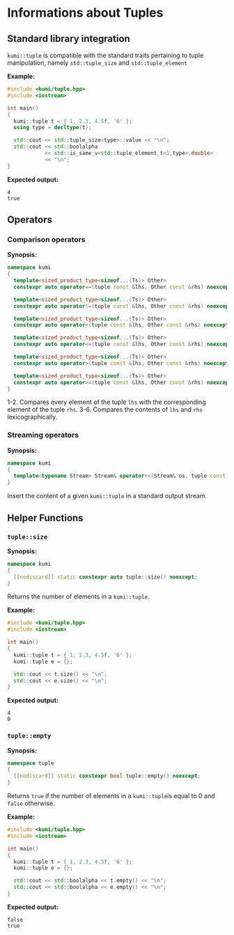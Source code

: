 # Informations about Tuples

## Standard library integration
`kumi::tuple` is compatible with the standard traits pertaining to tuple manipulation, namely
`std::tuple_size` and `std::tuple_element`

**Example:**
~~~~~~~~~~~~~~~~~~~~~~~~~~~~~~~~~~~~~~~~~~~~~~~~~~~~~~~~~~~~~~~~~~~~~~~~~~~~~~~~~~~~~~~~~~~~~~~~ c++
#include <kumi/tuple.hpp>
#include <iostream>

int main()
{
  kumi::tuple t = { 1, 2.3, 4.5f, '6' };
  using type = decltype(t);

  std::cout << std::tuple_size<type>::value << "\n";
  std::cout << std::boolalpha
            << std::is_same_v<std::tuple_element_t<1,type>,double>
            << "\n";
}
~~~~~~~~~~~~~~~~~~~~~~~~~~~~~~~~~~~~~~~~~~~~~~~~~~~~~~~~~~~~~~~~~~~~~~~~~~~~~~~~~~~~~~~~~~~~~~~~

**Expected output:**
~~~~~~~~~~~~~~~~~~~~~~~~~~~~~~~~~~~~~~~~~~~~~~~~~~~~~~~~~~~~~~~~~~~~~~~~~~~~~~~~~~~~~~~~~~~~~~~~
4
true
~~~~~~~~~~~~~~~~~~~~~~~~~~~~~~~~~~~~~~~~~~~~~~~~~~~~~~~~~~~~~~~~~~~~~~~~~~~~~~~~~~~~~~~~~~~~~~~~

## Operators

### Comparison operators

**Synopsis:**
```c++
namespace kumi
{
  template<sized_product_type<sizeof...(Ts)> Other>
  constexpr auto operator==(tuple const &lhs, Other const &rhs) noexcept;

  template<sized_product_type<sizeof...(Ts)> Other>
  constexpr auto operator!=(tuple const &lhs, Other const &rhs) noexcept;

  template<sized_product_type<sizeof...(Ts)> Other>
  constexpr auto operator<(tuple const &lhs, Other const &rhs) noexcept;

  template<sized_product_type<sizeof...(Ts)> Other>
  constexpr auto operator<=(tuple const &lhs, Other const &rhs) noexcept;

  template<sized_product_type<sizeof...(Ts)> Other>
  constexpr auto operator>(tuple const &lhs, Other const &rhs) noexcept;

  template<sized_product_type<sizeof...(Ts)> Other>
  constexpr auto operator>=(tuple const &lhs, Other const &rhs) noexcept;
}
```

1-2. Compares every element of the tuple `lhs` with the corresponding element of the tuple `rhs`.
3-6. Compares the contents of `lhs` and `rhs` lexicographically.

### Streaming operators

**Synopsis:**
```c++
namespace kumi
{
  template<typename Stream> Stream& operator<<(Stream& os, tuple const &t);
}
```

Insert the content of a given `kumi::tuple` in a standard output stream.

## Helper Functions

### `tuple::size`

**Synopsis:**
```c++
namespace kumi
{
  [[nodiscard]] static constexpr auto tuple::size() noexcept;
}
```

Returns the number of elements in a `kumi::tuple`.

**Example:**
~~~~~~~~~~~~~~~~~~~~~~~~~~~~~~~~~~~~~~~~~~~~~~~~~~~~~~~~~~~~~~~~~~~~~~~~~~~~~~~~~~~~~~~~~~~~~~~~ c++
#include <kumi/tuple.hpp>
#include <iostream>

int main()
{
  kumi::tuple t = { 1, 2.3, 4.5f, '6' };
  kumi::tuple e = {};

  std::cout << t.size() << "\n";
  std::cout << e.size() << "\n";
}
~~~~~~~~~~~~~~~~~~~~~~~~~~~~~~~~~~~~~~~~~~~~~~~~~~~~~~~~~~~~~~~~~~~~~~~~~~~~~~~~~~~~~~~~~~~~~~~~

**Expected output:**
~~~~~~~~~~~~~~~~~~~~~~~~~~~~~~~~~~~~~~~~~~~~~~~~~~~~~~~~~~~~~~~~~~~~~~~~~~~~~~~~~~~~~~~~~~~~~~~~
4
0
~~~~~~~~~~~~~~~~~~~~~~~~~~~~~~~~~~~~~~~~~~~~~~~~~~~~~~~~~~~~~~~~~~~~~~~~~~~~~~~~~~~~~~~~~~~~~~~~

### `tuple::empty`

**Synopsis:**
```c++
namespace tuple
{
  [[nodiscard]] static constexpr bool tuple::empty() noexcept;
}
```

Returns `true` if the number of elements in a `kumi::tuple`is equal to 0 and `false` otherwise.

**Example:**
~~~~~~~~~~~~~~~~~~~~~~~~~~~~~~~~~~~~~~~~~~~~~~~~~~~~~~~~~~~~~~~~~~~~~~~~~~~~~~~~~~~~~~~~~~~~~~~~ c++
#include <kumi/tuple.hpp>
#include <iostream>

int main()
{
  kumi::tuple t = { 1, 2.3, 4.5f, '6' };
  kumi::tuple e = {};

  std::cout << std::boolalpha << t.empty() << "\n";
  std::cout << std::boolalpha << e.empty() << "\n";
}
~~~~~~~~~~~~~~~~~~~~~~~~~~~~~~~~~~~~~~~~~~~~~~~~~~~~~~~~~~~~~~~~~~~~~~~~~~~~~~~~~~~~~~~~~~~~~~~~

**Expected output:**
~~~~~~~~~~~~~~~~~~~~~~~~~~~~~~~~~~~~~~~~~~~~~~~~~~~~~~~~~~~~~~~~~~~~~~~~~~~~~~~~~~~~~~~~~~~~~~~~
false
true
~~~~~~~~~~~~~~~~~~~~~~~~~~~~~~~~~~~~~~~~~~~~~~~~~~~~~~~~~~~~~~~~~~~~~~~~~~~~~~~~~~~~~~~~~~~~~~~~
